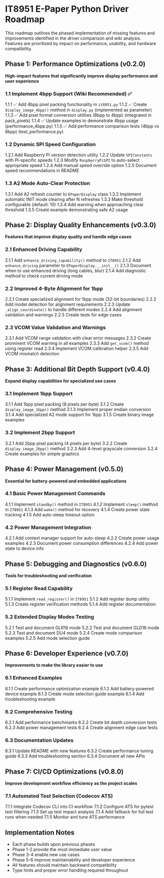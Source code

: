 <!-- markdownlint-disable MD013 MD036 -->
# IT8951 E-Paper Python Driver Roadmap

This roadmap outlines the phased implementation of missing features and improvements identified in the driver comparison and wiki analysis. Features are prioritized by impact on performance, usability, and hardware compatibility.

## Phase 1: Performance Optimizations (v0.2.0)

**High-impact features that significantly improve display performance and user experience**

### 1.1 Implement 4bpp Support (Wiki Recommended) ✅

1.1.1 ✅ Add 4bpp pixel packing functionality in `it8951.py`
1.1.2 ✅ Create `display_image_4bpp()` method in `display.py` (implemented as parameter)
1.1.3 ✅ Add pixel format conversion utilities (8bpp to 4bpp) (integrated in pack_pixels)
1.1.4 ✅ Update examples to demonstrate 4bpp usage (performance_4bpp.py)
1.1.5 ✅ Add performance comparison tests (4bpp vs 8bpp) (test_performance.py)

### 1.2 Dynamic SPI Speed Configuration

1.2.1 Add Raspberry Pi version detection utility
1.2.2 Update `SPIConstants` with Pi-specific speeds
1.2.3 Modify `RaspberryPiSPI` to auto-select appropriate speed
1.2.4 Add manual speed override option
1.2.5 Document speed recommendations in README

### 1.3 A2 Mode Auto-Clear Protection

1.3.1 Add A2 refresh counter to `EPaperDisplay` class
1.3.2 Implement automatic INIT mode clearing after N refreshes
1.3.3 Make threshold configurable (default: 10)
1.3.4 Add warning when approaching clear threshold
1.3.5 Create example demonstrating safe A2 usage

## Phase 2: Display Quality Enhancements (v0.3.0)

**Features that improve display quality and handle edge cases**

### 2.1 Enhanced Driving Capability

2.1.1 Add `enhance_driving_capability()` method to `IT8951`
2.1.2 Add `enhance_driving` parameter to `EPaperDisplay.__init__()`
2.1.3 Document when to use enhanced driving (long cables, blur)
2.1.4 Add diagnostic method to check current driving mode

### 2.2 Improved 4-Byte Alignment for 1bpp

2.2.1 Create specialized alignment for 1bpp mode (32-bit boundaries)
2.2.2 Add model detection for alignment requirements
2.2.3 Update `_align_coordinate()` to handle different modes
2.2.4 Add alignment validation and warnings
2.2.5 Create tests for edge cases

### 2.3 VCOM Value Validation and Warnings

2.3.1 Add VCOM range validation with clear error messages
2.3.2 Create prominent VCOM warning in all examples
2.3.3 Add `get_vcom()` method using register read
2.3.4 Implement VCOM calibration helper
2.3.5 Add VCOM mismatch detection

## Phase 3: Additional Bit Depth Support (v0.4.0)

**Expand display capabilities for specialized use cases**

### 3.1 Implement 1bpp Support

3.1.1 Add 1bpp pixel packing (8 pixels per byte)
3.1.2 Create `display_image_1bpp()` method
3.1.3 Implement proper endian conversion
3.1.4 Add specialized A2 mode support for 1bpp
3.1.5 Create binary image examples

### 3.2 Implement 2bpp Support

3.2.1 Add 2bpp pixel packing (4 pixels per byte)
3.2.2 Create `display_image_2bpp()` method
3.2.3 Add 4-level grayscale conversion
3.2.4 Create examples for simple graphics

## Phase 4: Power Management (v0.5.0)

**Essential for battery-powered and embedded applications**

### 4.1 Basic Power Management Commands

4.1.1 Implement `standby()` method in `IT8951`
4.1.2 Implement `sleep()` method in `IT8951`
4.1.3 Add `wake()` method for recovery
4.1.4 Create power state tracking
4.1.5 Add auto-sleep timeout option

### 4.2 Power Management Integration

4.2.1 Add context manager support for auto-sleep
4.2.2 Create power usage examples
4.2.3 Document power consumption differences
4.2.4 Add power state to device info

## Phase 5: Debugging and Diagnostics (v0.6.0)

**Tools for troubleshooting and verification**

### 5.1 Register Read Capability

5.1.1 Implement `read_register()` in `IT8951`
5.1.2 Add register dump utility
5.1.3 Create register verification methods
5.1.4 Add register documentation

### 5.2 Extended Display Modes Testing

5.2.1 Test and document GLR16 mode
5.2.2 Test and document GLD16 mode
5.2.3 Test and document DU4 mode
5.2.4 Create mode comparison examples
5.2.5 Add mode selection guide

## Phase 6: Developer Experience (v0.7.0)

**Improvements to make the library easier to use**

### 6.1 Enhanced Examples

6.1.1 Create performance optimization example
6.1.2 Add battery-powered device example
6.1.3 Create mode selection guide example
6.1.4 Add troubleshooting example

### 6.2 Comprehensive Testing

6.2.1 Add performance benchmarks
6.2.2 Create bit depth conversion tests
6.2.3 Add power management tests
6.2.4 Create alignment edge case tests

### 6.3 Documentation Updates

6.3.1 Update README with new features
6.3.2 Create performance tuning guide
6.3.3 Add troubleshooting section
6.3.4 Document all new APIs

## Phase 7: CI/CD Optimizations (v0.8.0)

**Improve development workflow efficiency as the project scales**

### 7.1 Automated Test Selection (Codecov ATS)

7.1.1 Integrate Codecov CLI into CI workflow
7.1.2 Configure ATS for pytest test filtering
7.1.3 Set up test impact analysis
7.1.4 Add fallback for full test runs when needed
7.1.5 Monitor and tune ATS performance

## Implementation Notes

- Each phase builds upon previous phases
- Phase 1-2 provide the most immediate user value
- Phase 3-4 enable new use cases
- Phase 5-6 improve maintainability and developer experience
- All features should maintain backward compatibility
- Type hints and proper error handling required throughout
